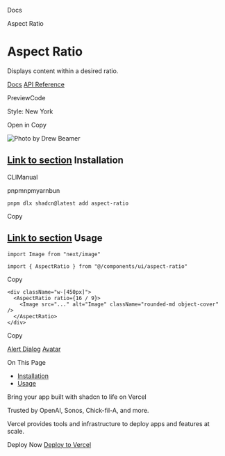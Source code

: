 Docs

Aspect Ratio

# Aspect Ratio

Displays content within a desired ratio.

[Docs](https://www.radix-ui.com/docs/primitives/components/aspect-ratio) [API Reference](https://www.radix-ui.com/docs/primitives/components/aspect-ratio#api-reference)

PreviewCode

Style: New York

Open in Copy

![Photo by Drew Beamer](/_next/image?url=https%3A%2F%2Fimages.unsplash.com%2Fphoto-1588345921523-c2dcdb7f1dcd%3Fw%3D800%26dpr%3D2%26q%3D80&w=3840&q=75)

## [Link to section](\#installation) Installation

CLIManual

pnpmnpmyarnbun

```relative font-mono text-sm leading-none
pnpm dlx shadcn@latest add aspect-ratio

```

Copy

## [Link to section](\#usage) Usage

```relative rounded bg-muted px-[0.3rem] py-[0.2rem] font-mono text-sm
import Image from "next/image"

import { AspectRatio } from "@/components/ui/aspect-ratio"
```

Copy

```relative rounded bg-muted px-[0.3rem] py-[0.2rem] font-mono text-sm
<div className="w-[450px]">
  <AspectRatio ratio={16 / 9}>
    <Image src="..." alt="Image" className="rounded-md object-cover" />
  </AspectRatio>
</div>
```

Copy

[Alert Dialog](/docs/components/alert-dialog) [Avatar](/docs/components/avatar)

On This Page

- [Installation](#installation)
- [Usage](#usage)

Bring your app built with shadcn to life on Vercel

Trusted by OpenAI, Sonos, Chick-fil-A, and more.

Vercel provides tools and infrastructure to deploy apps and features at scale.

Deploy Now [Deploy to Vercel](https://vercel.com/new?utm_source=shadcn_site&utm_medium=web&utm_campaign=docs_cta_deploy_now_callout)